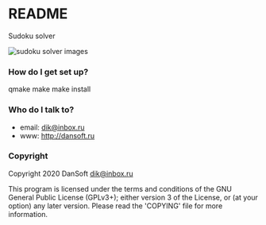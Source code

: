 # README #

Sudoku solver

![sudoku solver images](https://dansoft.ru/data/1032/sudoku-solver.png)

### How do I get set up? ###

qmake
make
make install

### Who do I talk to? ###

* email: dik@inbox.ru
* www: http://dansoft.ru


### Copyright ###

Copyright 2020 DanSoft <dik@inbox.ru>

This program is licensed under the terms and conditions of the GNU General Public License (GPLv3+); either version 3 of the License, or (at your option) any later version.
Please read the 'COPYING' file for more information.
